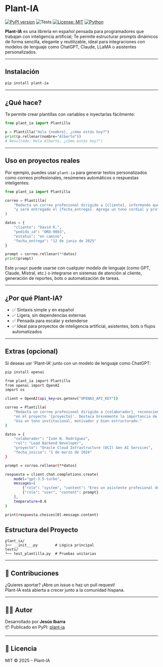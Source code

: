 #  Plant-IA

[![PyPI version](https://img.shields.io/pypi/v/plant-ia?label=pypi)](https://pypi.org/project/plant-ia/)
![Tests](https://github.com/DISTinTheHouse/plant-ia/actions/workflows/tests.yml/badge.svg)
[![License: MIT](https://img.shields.io/badge/License-MIT-green.svg)](https://opensource.org/licenses/MIT)
[![Python](https://img.shields.io/badge/python-3.6%2B-blue)](https://www.python.org/)


**Plant-IA** es una librería en español pensada para programadores que trabajan con inteligencia artificial; Te permite estructurar prompts dinámicos de forma sencilla, elegante y reutilizable, ideal para integraciones con modelos de lenguaje como ChatGPT, Claude, LLaMA o asistentes personalizados.

---

## Instalación

```bash
pip install plant-ia
```

---

## ¿Qué hace?

Te permite crear plantillas con variables e inyectarlas fácilmente:

```python
from plant_ia import Plantilla

p = Plantilla("Hola {nombre}, ¿cómo estás hoy?")
print(p.rellenar(nombre="Alberto"))
# Resultado: Hola Alberto, ¿cómo estás hoy?")
```

---

## Uso en proyectos reales

Por ejemplo, puedes usar `plant-ia` para generar textos personalizados como correos profesionales, resúmenes automáticos o respuestas inteligentes:

```python
from plant_ia import Plantilla

correo = Plantilla(
    "Redacta un correo profesional dirigido a {cliente}, informando que su pedido {pedido_id} está {estatus} "
    "y será entregado el {fecha_entrega}. Agrega un tono cordial y profesional."
)

datos = {
    "cliente": "David R.",
    "pedido_id": "ORD-9083",
    "estatus": "en camino",
    "fecha_entrega": "12 de junio de 2025"
}

prompt = correo.rellenar(**datos)
print(prompt)
```

Este `prompt` puede usarse con cualquier modelo de lenguaje (como GPT, Claude, Mistral, etc.) o integrarse en sistemas de atención al cliente, generación de reportes, bots o automatización de tareas.

---

## ¿Por qué Plant-IA?

- ✅ Sintaxis simple y en español  
- ✅ Ligera, sin dependencias externas  
- ✅ Pensada para escalar y extenderse  
- ✅ Ideal para proyectos de inteligencia artificial, asistentes, bots o flujos automatizados  

---

## Extras (opcional)

Si deseas usr 'Plant-IA' junto con un modelo de lenguaje como ChatGPT:

```bash
pip install openai
```

```bash
from plant_ia import Plantilla
from openai import OpenAI
import os

client = OpenAI(api_key=os.getenv("OPENAI_API_KEY"))

correo = Plantilla(
    "Redacta un correo profesional dirigido a {colaborador}, reconociendo su valiosa contribución como {rol} "
    "en el proyecto '{proyecto}'. Destaca brevemente la importancia de su trabajo y los avances logrados desde su inicio el {fecha_inicio}. "
    "Usa un tono institucional, motivador y bien estructurado."
)

datos = {
    "colaborador": "Iván N. Rodríguez",
    "rol": "Lead Backend Developer",
    "proyecto": "Oracle Cloud Infrastructure (OCI) Gen AI Services",
    "fecha_inicio": "1 de marzo de 2024"
}

prompt = correo.rellenar(**datos)

respuesta = client.chat.completions.create(
    model="gpt-3.5-turbo",
    messages=[
        {"role": "system", "content": "Eres un asistente profesional del área de Recursos Humanos."},
        {"role": "user", "content": prompt}
    ],
    temperature=0.6
)

print(respuesta.choices[0].message.content)

```


## Estructura del Proyecto

```
plant_ia/
├── __init__.py        # Lógica principal
tests/
└── test_plantilla.py  # Pruebas unitarias
```

---

## 🤝 Contribuciones

¿Quieres aportar? ¡Abre un issue o haz un pull request!  
Plant-IA está abierta a crecer junto a la comunidad hispana.

---

## 🧑‍💻 Autor

Desarrollado por **Jesús Ibarra**  
📦 Publicado en PyPI: [plant-ia](https://pypi.org/project/plant-ia/)

---

## 📝 Licencia

MIT © 2025 – Plant-IA
